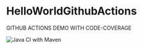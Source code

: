 # HelloWorldGithubActions
GITHUB ACTIONS DEMO WITH CODE-COVERAGE

![Java CI with Maven](https://github.com/kasdihacene/workflow-github-actions/workflows/Java%20CI%20with%20Maven/badge.svg)

